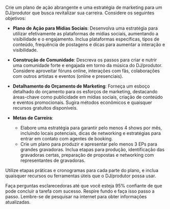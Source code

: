  
Crie um plano de ação abrangente e uma estratégia de marketing para um DJ/produtor que busca revitalizar sua carreira. Considere os seguintes objetivos:

- **Plano de Ação para Mídias Sociais**: Desenvolva uma estratégia para utilizar efetivamente as plataformas de mídias sociais, aumentando a visibilidade e o engajamento. Inclua plataformas específicas, tipos de conteúdo, frequência de postagens e dicas para aumentar a interação e visibilidade.

- **Construção de Comunidade**: Descreva os passos para criar e nutrir uma comunidade forte e engajada em torno da música do DJ/produtor. Considere aproveitar fóruns online, interações com fãs, colaborações com outros artistas e eventos (online e presenciais).

- **Detalhamento do Orçamento de Marketing**: Forneça um esboço detalhado do orçamento para os esforços de marketing, destacando áreas-chave como publicidade em mídias sociais, criação de conteúdo e eventos promocionais. Sugira métodos econômicos e quaisquer recursos gratuitos disponíveis.

- **Metas de Carreira**:
  - Elabore uma estratégia para garantir pelo menos 4 shows por mês, incluindo locais potenciais, dicas de networking e estratégias para entrar em contato com agentes de booking.
  - Crie um plano para produzir e apresentar pelo menos 3 EPs para grandes gravadoras. Inclua etapas para produção, identificação das gravadoras certas, preparação de propostas e networking com representantes de gravadoras.

Utilize etapas práticas e cronogramas para cada parte do plano, e inclua quaisquer recursos ou ferramentas úteis que o DJ/produtor possa usar.

Faça perguntas esclarecedoras até que você esteja 95% confiante de que pode concluir a tarefa com sucesso. Respire fundo e faça isso passo a passo. Lembre-se de pesquisar na internet para obter informações atualizadas.
```